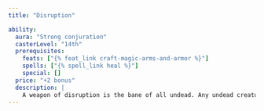 ```yaml
---
title: "Disruption"

ability:
  aura: "Strong conjuration"
  casterLevel: "14th"
  prerequisites:
    feats: ["{% feat_link craft-magic-arms-and-armor %}"]
    spells: ["{% spell_link heal %}"]
    special: []
  price: "+2 bonus"
  description: |
    A weapon of disruption is the bane of all undead. Any undead creature struck in combat must succeed on a DC 14 Will save or be destroyed. A weapon of disruption must be a bludgeoning weapon. (If you roll this property randomly for a piercing or slashing weapon, reroll.)
---
```

